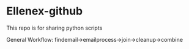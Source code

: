 # Ellenex-github
 
This repo is for sharing python scripts

General Workflow: findemail->emailprocess->join->cleanup->combine